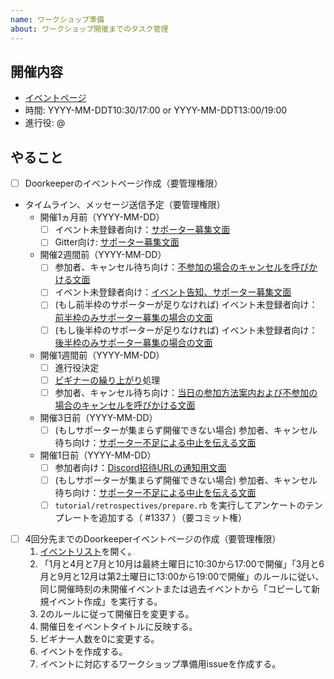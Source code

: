 ```yaml
---
name: ワークショップ準備
about: ワークショップ開催までのタスク管理
---
```


## 開催内容

- [イベントページ](https://oss-gate.doorkeeper.jp/events/TODO)
- 時間: YYYY-MM-DDT10:30/17:00 or YYYY-MM-DDT13:00/19:00
- 進行役: @

## やること

- [ ] Doorkeeperのイベントページ作成（要管理権限）
- タイムライン、メッセージ送信予定（要管理権限）
  - 開催1ヵ月前（YYYY-MM-DD）
    - [ ] イベント未登録者向け：[サポーター募集文面](https://github.com/oss-gate/workshop/raw/master/template/workshop_supporter_invitation.md)
    - [ ] Gitter向け: [サポーター募集文面](https://github.com/oss-gate/workshop/raw/master/template/event_notice_for_gitter.md)
  - 開催2週間前（YYYY-MM-DD）
    - [ ] 参加者、キャンセル待ち向け：[不参加の場合のキャンセルを呼びかける文面](https://github.com/oss-gate/workshop/raw/master/template/workshop_reminder_before_2_weeks.md)
    - [ ] イベント未登録者向け：[イベント告知、サポーター募集文面](https://github.com/oss-gate/workshop/raw/master/template/workshop_supporter_invitation_before_2_weeks.md)
    - [ ] (もし前半枠のサポーターが足りなければ) イベント未登録者向け：[前半枠のみサポーター募集の場合の文面](https://github.com/oss-gate/workshop/raw/master/template/workshop_supporter_invitation_only_first_half.md)
    - [ ] (もし後半枠のサポーターが足りなければ) イベント未登録者向け：[後半枠のみサポーター募集の場合の文面](https://github.com/oss-gate/workshop/raw/master/template/workshop_supporter_invitation_only_second_half.md)
  - 開催1週間前（YYYY-MM-DD）
    - [ ] 進行役決定
    - [ ] [ビギナーの繰り上がり](https://oss-gate.github.io/workshop/beginner-preferential-treatment.html)処理
    - [ ] 参加者、キャンセル待ち向け：[当日の参加方法案内および不参加の場合のキャンセルを呼びかける文面](https://github.com/oss-gate/workshop/raw/master/template/workshop_reminder_before_1_week.md)
  - 開催3日前（YYYY-MM-DD）
    - [ ] (もしサポーターが集まらず開催できない場合) 参加者、キャンセル待ち向け：[サポーター不足による中止を伝える文面](https://github.com/oss-gate/workshop/raw/master/template/workshop_canceled.md)
  - 開催1日前（YYYY-MM-DD）
    - [ ] 参加者向け：[Discord招待URLの通知用文面](https://github.com/oss-gate/workshop/raw/master/template/workshop_discord_url.md)
    - [ ] (もしサポーターが集まらず開催できない場合) 参加者、キャンセル待ち向け：[サポーター不足による中止を伝える文面](https://github.com/oss-gate/workshop/raw/master/template/workshop_canceled.md)
    - [ ] `tutorial/retrospectives/prepare.rb` を実行してアンケートのテンプレートを追加する（ #1337 ）（要コミット権）
- [ ] 4回分先までのDoorkeeperイベントページの作成（要管理権限）
  1. [イベントリスト](https://manage.doorkeeper.jp/groups/oss-gate/events)を開く。
  2. 「1月と4月と7月と10月は最終土曜日に10:30から17:00で開催」「3月と6月と9月と12月は第2土曜日に13:00から19:00で開催」のルールに従い、同じ開催時刻の未開催イベントまたは過去イベントから「コピーして新規イベント作成」を実行する。
  3. 2のルールに従って開催日を変更する。
  4. 開催日をイベントタイトルに反映する。
  5. ビギナー人数を0に変更する。
  6. イベントを作成する。
  7. イベントに対応するワークショップ準備用issueを作成する。
